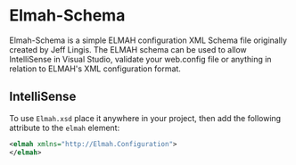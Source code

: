 # Elmah-SchemaElmah-Schema is a simple ELMAH configuration XML Schema file originally created by Jeff Lingis. The ELMAH schema can be used to allow IntelliSense in Visual Studio, validate your web.config file or anything in relation to ELMAH's XML configuration format.## IntelliSenseTo use `Elmah.xsd` place it anywhere in your project, then add the following attribute to the `elmah` element:```xml<elmah xmlns="http://Elmah.Configuration"></elmah>```